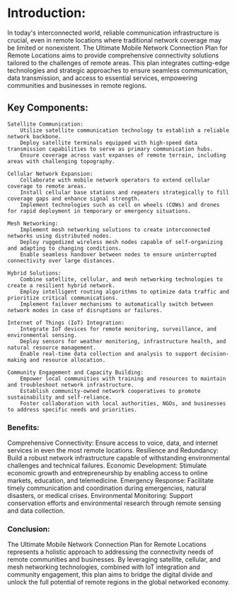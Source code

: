 # Introduction:

In today's interconnected world, reliable communication infrastructure is crucial, even in remote locations where traditional network coverage may be limited or nonexistent. The Ultimate Mobile Network Connection Plan for Remote Locations aims to provide comprehensive connectivity solutions tailored to the challenges of remote areas. This plan integrates cutting-edge technologies and strategic approaches to ensure seamless communication, data transmission, and access to essential services, empowering communities and businesses in remote regions.

## Key Components:

    Satellite Communication:
        Utilize satellite communication technology to establish a reliable network backbone.
        Deploy satellite terminals equipped with high-speed data transmission capabilities to serve as primary communication hubs.
        Ensure coverage across vast expanses of remote terrain, including areas with challenging topography.

    Cellular Network Expansion:
        Collaborate with mobile network operators to extend cellular coverage to remote areas.
        Install cellular base stations and repeaters strategically to fill coverage gaps and enhance signal strength.
        Implement technologies such as cell on wheels (COWs) and drones for rapid deployment in temporary or emergency situations.

    Mesh Networking:
        Implement mesh networking solutions to create interconnected networks using distributed nodes.
        Deploy ruggedized wireless mesh nodes capable of self-organizing and adapting to changing conditions.
        Enable seamless handover between nodes to ensure uninterrupted connectivity over large distances.

    Hybrid Solutions:
        Combine satellite, cellular, and mesh networking technologies to create a resilient hybrid network.
        Employ intelligent routing algorithms to optimize data traffic and prioritize critical communications.
        Implement failover mechanisms to automatically switch between network modes in case of disruptions or failures.

    Internet of Things (IoT) Integration:
        Integrate IoT devices for remote monitoring, surveillance, and environmental sensing.
        Deploy sensors for weather monitoring, infrastructure health, and natural resource management.
        Enable real-time data collection and analysis to support decision-making and resource allocation.

    Community Engagement and Capacity Building:
        Empower local communities with training and resources to maintain and troubleshoot network infrastructure.
        Establish community-owned network cooperatives to promote sustainability and self-reliance.
        Foster collaboration with local authorities, NGOs, and businesses to address specific needs and priorities.

### Benefits:

Comprehensive Connectivity: Ensure access to voice, data, and internet services in even the most remote locations.
    Resilience and Redundancy: Build a robust network infrastructure capable of withstanding environmental challenges and technical failures.
    Economic Development: Stimulate economic growth and entrepreneurship by enabling access to online markets, education, and telemedicine.
    Emergency Response: Facilitate timely communication and coordination during emergencies, natural disasters, or medical crises.
    Environmental Monitoring: Support conservation efforts and environmental research through remote sensing and data collection.

### Conclusion:

The Ultimate Mobile Network Connection Plan for Remote Locations represents a holistic approach to addressing the connectivity needs of remote communities and businesses. By leveraging satellite, cellular, and mesh networking technologies, combined with IoT integration and community engagement, this plan aims to bridge the digital divide and unlock the full potential of remote regions in the global networked economy.